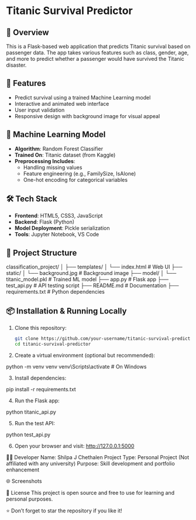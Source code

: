 # Titanic Survival Predictor

## 🚀 Overview

This is a Flask-based web application that predicts Titanic survival based on passenger data. The app takes various features such as class, gender, age, and more to predict whether a passenger would have survived the Titanic disaster.

## 🎯 Features

- Predict survival using a trained Machine Learning model
- Interactive and animated web interface
- User input validation
- Responsive design with background image for visual appeal

## 🧠 Machine Learning Model

- **Algorithm**: Random Forest Classifier
- **Trained On**: Titanic dataset (from Kaggle)
- **Preprocessing Includes**:
  - Handling missing values
  - Feature engineering (e.g., FamilySize, IsAlone)
  - One-hot encoding for categorical variables

## 🛠️ Tech Stack

- **Frontend**: HTML5, CSS3, JavaScript
- **Backend**: Flask (Python)
- **Model Deployment**: Pickle serialization
- **Tools**: Jupyter Notebook, VS Code

## 📂 Project Structure

classification_project/
│
├── templates/
│ └── index.html # Web UI
├── static/
│ └── background.jpg # Background image
├── model/
│ └── titanic_model.pkl # Trained ML model
├── app.py # Flask app
├── test_api.py # API testing script
├── README.md # Documentation
├── requirements.txt # Python dependencies


## 📦 Installation & Running Locally

1. Clone this repository:

   ```bash
   git clone https://github.com/your-username/titanic-survival-predictor.git
   cd titanic-survival-predictor

2. Create a virtual environment (optional but recommended):

python -m venv venv
venv\Scripts\activate   # On Windows

3. Install dependencies:

pip install -r requirements.txt

4. Run the Flask app:

python titanic_api.py

5. Run the test API:

python test_api.py

6. Open your browser and visit: http://127.0.0.1:5000

👩‍💻 Developer
Name: Shilpa J Chethalen
Project Type: Personal Project (Not affiliated with any university)
Purpose: Skill development and portfolio enhancement

🌐 Screenshots


📄 License
This project is open source and free to use for learning and personal purposes.

⭐ Don’t forget to star the repository if you like it!




